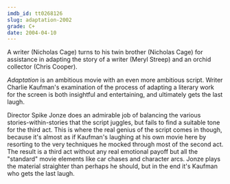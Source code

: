 ```yaml
---
imdb_id: tt0268126
slug: adaptation-2002
grade: C+
date: 2004-04-10
---
```


A writer (Nicholas Cage) turns to his twin brother (Nicholas Cage) for assistance in adapting the story of a writer (Meryl Streep) and an orchid collector (Chris Cooper).

_Adaptation_ is an ambitious movie with an even more ambitious script. Writer Charlie Kaufman's examination of the process of adapting a literary work for the screen is both insightful and entertaining, and ultimately gets the last laugh.

Director Spike Jonze does an admirable job of balancing the various stories-within-stories that the script juggles, but fails to find a suitable tone for the third act. This is where the real genius of the script comes in though, because it's almost as if Kaufman's laughing at his own movie here by resorting to the very techniques he mocked through most of the second act. The result is a third act without any real emotional payoff but all the "standard" movie elements like car chases and character arcs. Jonze plays the material straighter than perhaps he should, but in the end it's Kaufman who gets the last laugh.
